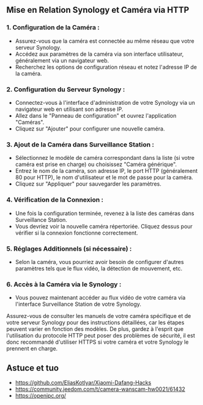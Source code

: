 ## Mise en Relation Synology et Caméra via HTTP

### 1. Configuration de la Caméra :

- Assurez-vous que la caméra est connectée au même réseau que votre serveur Synology.
- Accédez aux paramètres de la caméra via son interface utilisateur, généralement via un navigateur web.
- Recherchez les options de configuration réseau et notez l'adresse IP de la caméra.

### 2. Configuration du Serveur Synology :

- Connectez-vous à l'interface d'administration de votre Synology via un navigateur web en utilisant son adresse IP.
- Allez dans le "Panneau de configuration" et ouvrez l'application "Caméras".
- Cliquez sur "Ajouter" pour configurer une nouvelle caméra.

### 3. Ajout de la Caméra dans Surveillance Station :

- Sélectionnez le modèle de caméra correspondant dans la liste (si votre caméra est prise en charge) ou choisissez "Caméra générique".
- Entrez le nom de la caméra, son adresse IP, le port HTTP (généralement 80 pour HTTP), le nom d'utilisateur et le mot de passe pour la caméra.
- Cliquez sur "Appliquer" pour sauvegarder les paramètres.

### 4. Vérification de la Connexion :

- Une fois la configuration terminée, revenez à la liste des caméras dans Surveillance Station.
- Vous devriez voir la nouvelle caméra répertoriée. Cliquez dessus pour vérifier si la connexion fonctionne correctement.

### 5. Réglages Additionnels (si nécessaire) :

- Selon la caméra, vous pourriez avoir besoin de configurer d'autres paramètres tels que le flux vidéo, la détection de mouvement, etc.

### 6. Accès à la Caméra via le Synology :

- Vous pouvez maintenant accéder au flux vidéo de votre caméra via l'interface Surveillance Station de votre Synology.

Assurez-vous de consulter les manuels de votre caméra spécifique et de votre serveur Synology pour des instructions détaillées, 
car les étapes peuvent varier en fonction des modèles. De plus, gardez à l'esprit que l'utilisation du protocole HTTP peut poser des problèmes de sécurité, 
il est donc recommandé d'utiliser HTTPS si votre caméra et votre Synology le prennent en charge.



## Astuce et tuo

- https://github.com/EliasKotlyar/Xiaomi-Dafang-Hacks
- https://community.jeedom.com/t/camera-wanscam-hw0021/61432
- https://openipc.org/
